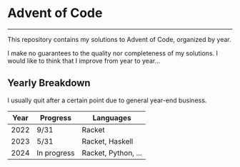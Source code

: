 # Advent of Code

---

This repository contains my solutions to Advent of Code, organized by year.

I make no guarantees to the quality nor completeness of my solutions.
I would like to think that I improve from year to year...

## Yearly Breakdown

I usually quit after a certain point due to general year-end business.

| **Year** 	| **Progress** 	| **Languages**   	|
|----------	|--------------	|-----------------	|
| 2022     	| 9/31         	| Racket          	|
| 2023     	| 5/31         	| Racket, Haskell 	|
| 2024     	| In progress  	| Racket, Python, ...     	|